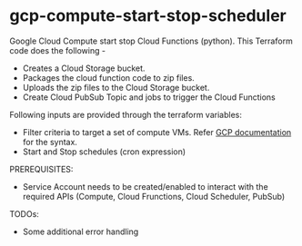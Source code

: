 # gcp-compute-start-stop-scheduler

Google Cloud Compute start stop Cloud Functions (python). This Terraform code does the following -

* Creates a Cloud Storage bucket.
* Packages the cloud function code to zip files.
* Uploads the zip files to the Cloud Storage bucket.
* Create Cloud PubSub Topic and jobs to trigger the Cloud Functions

Following inputs are provided through the terraform variables:
* Filter criteria to target a set of compute VMs. Refer [GCP documentation](https://cloud.google.com/sdk/gcloud/reference/topic/filters) for the syntax.
* Start and Stop schedules (cron expression)


PREREQUISITES:

* Service Account needs to be created/enabled to interact with the required APIs (Compute, Cloud Frunctions, Cloud Scheduler, PubSub)

TODOs:

* Some additional error handling
